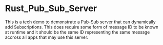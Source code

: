 # Rust_Pub_Sub_Server
This is a tech demo to demonstrate a Pub-Sub server that can dynamically add Subscriptions. This does require some form of message ID to be known at runtime and it should be the same ID representing the same message accross all apps that may use this server.
